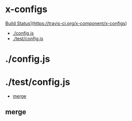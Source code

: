 # x-configs

[Build Status](https://travis-ci.org/x-component/x-configs.png?v1.0.1)](https://travis-ci.org/x-component/x-configs)

- [./config.js](#configjs) 
- [./test/config.js](#testconfigjs) 

# ./config.js




# ./test/config.js

  - [merge](#merge)

## merge

  
